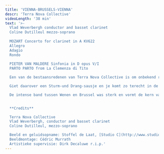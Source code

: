 ```yaml
---
title: 'VIENNA-BRUSSELS-VIENNA'
descr: 'Terra Nova Collective'
videoLength: '38 min'
text: '>-
  Vlad Weverbergh conductor and basset clarinet
  Coline Dutilleul mezzo-soprano        
  
  MOZART Concerto for clarinet in A KV622                
  Allegro                
  Adagio                
  Rondo        
  ‍
  PIETER VAN MALDERE Sinfonia in D opus V/I        
  PARTO PARTO from La Clemenza di Tito

  Een van de bestaansredenen van Terra Nova Collective is om onbekend repertoire te brengen voor een groot publiek. De chouchou van het ensemble is niemand minder dan Pieter van Maldere (1729-1768). Deze vooraanstaande classicist wedijverde in zijn tijd met alle groten der aarde, zoals Mozart en Haydn en kon lange brieven schrijven over zijn internationale invloed als prominente componist uit de Oostenrijkse Nederlanden.  De symfonieën van van Maldere ademen een oorstrelende finesse en stijl uit. Franse stijlelementen smelten samen met Weens-Italiaanse invloeden.  

  Giet daarover een Sturm-und Drang-sausje en je komt zo terecht in de symfonische weelde van van Maldere. Joseph Haydn voerde zelf regelmatig zijn werken uit aan het hof van de Estherhazy’s en had veel respect voor deze unieke componist.  

  De intense band tussen Wenen en Brussel was sterk en vormt de kern van dit programma. Vlad Weverbergh leidt het Terra Nova Collective en ontroert met zijn zachte bassetklarinet in het beroemde concerto van Mozart, terwijl mezzo-sopraan Coline Dutilleul Mozart met bravoure doet herleven.
  ‍

  **Credits**

  Terra Nova Collective
  Vlad Weverbergh, conductor and basset clarinet
  Coline Dutilleul, mezzo-soprano

  Beeld en geluidsopname: Stoffel de Laat, [Studio C](http://www.studioc.be)
  Beeldmontage: Cédric Murrath
  Artistieke supervisie: Dirk Decaluwe r.i.p.'
---
```

